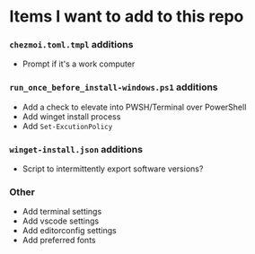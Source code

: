 # Items I want to add to this repo

### `chezmoi.toml.tmpl` additions
- Prompt if it's a work computer

### `run_once_before_install-windows.ps1` additions
- Add a check to elevate into PWSH/Terminal over PowerShell
- Add winget install process
- Add `Set-ExcutionPolicy`

### `winget-install.json` additions
- Script to intermittently export software versions? 

### Other
- Add terminal settings
- Add vscode settings
- Add editorconfig settings
- Add preferred fonts